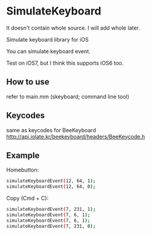 
SimulateKeyboard
=============


It doesn't contain whole source.
I will add whole later.


Simulate keyboard library for iOS

You can simulate keyboard event.

Test on iOS7, but I think this supports iOS6 too.

How to use
----
refer to main.mm (skeyboard; command line tool)

Keycodes
----
same as keycodes for BeeKeyboard
http://api.iolate.kr/beekeyboard/headers/BeeKeycode.h

Example
----
Homebutton: 
```sh
simulateKeyboardEvent(12, 64, 1);
simulateKeyboardEvent(12, 64, 0);
```
Copy (Cmd + C): 
```sh
simulateKeyboardEvent(7, 231, 1);
simulateKeyboardEvent(7, 6, 1);
simulateKeyboardEvent(7, 6, 1);
simulateKeyboardEvent(7, 231, 0);
```